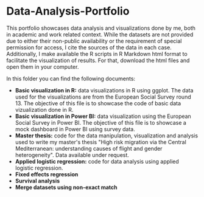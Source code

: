 # Data-Analysis-Portfolio
This portfolio showcases data analysis and visualizations done by me, both in academic and work related context. While the datasets are not provided due to either their non-public availability or the requirement of special permission for access, I cite the sources of the data in each case. Additionally, I make available the R scripts in R Markdown html format to facilitate the visualization of results. For that, download the html files and open them in your computer.

In this folder you can find the following documents:
- **Basic visualization in R:** data visualizations in R using ggplot. The data used for the visualizations are from the European Social Survey round 13. The objective of this file is to showcase the code of basic data vizualization done in R.
- **Basic visualization in Power BI:**  data visualization using the European Social Survey in Power BI. The objective of this file is to showcase a mock dashboard in Power BI using survey data.
- **Master thesis:** code for the data manipulation, visualization and analysis used to write my master's thesis "High risk migration via the Central Mediterranean: understanding causes of flight and gender heterogeneity". Data available under request.
- **Applied logistic regression:** code for data analysis using applied logistic regression.
- **Fixed effects regression**
- **Survival analysis**
- **Merge datasets using non-exact match**
